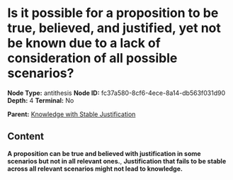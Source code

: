 # Is it possible for a proposition to be true, believed, and justified, yet not be known due to a lack of consideration of all possible scenarios?

**Node Type:** antithesis
**Node ID:** fc37a580-8cf6-4ece-8a14-db563f031d90
**Depth:** 4
**Terminal:** No

**Parent:** [Knowledge with Stable Justification](knowledge-with-stable-justification-synthesis-07d18501-177c-4ba5-8b99-8f38946dd544.md)

## Content

**A proposition can be true and believed with justification in some scenarios but not in all relevant ones.**, **Justification that fails to be stable across all relevant scenarios might not lead to knowledge.**
